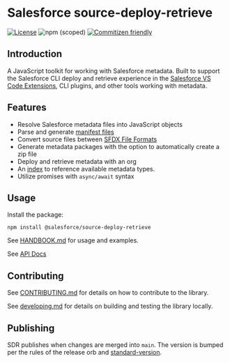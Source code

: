 # Salesforce source-deploy-retrieve

[![License](https://img.shields.io/badge/License-BSD%203--Clause-blue.svg)](https://opensource.org/licenses/BSD-3-Clause)
![npm (scoped)](https://img.shields.io/npm/v/@salesforce/source-deploy-retrieve)
[![Commitizen friendly](https://img.shields.io/badge/commitizen-friendly-brightgreen.svg)](http://commitizen.github.io/cz-cli/)

## Introduction

A JavaScript toolkit for working with Salesforce metadata. Built to support the Salesforce CLI deploy and retrieve experience in the [Salesforce VS Code Extensions](https://github.com/forcedotcom/salesforcedx-vscode), CLI plugins, and other tools working with metadata.

## Features

- Resolve Salesforce metadata files into JavaScript objects
- Parse and generate [manifest files](https://trailhead.salesforce.com/en/content/learn/modules/package-xml/package-xml-adventure)
- Convert source files between [SFDX File Formats](https://developer.salesforce.com/docs/atlas.en-us.sfdx_dev.meta/sfdx_dev/sfdx_dev_source_file_format.htm)
- Generate metadata packages with the option to automatically create a zip file
- Deploy and retrieve metadata with an org
- An [index](./src/registry/metadataRegistry.json) to reference available metadata types.
- Utilize promises with `async/await` syntax

## Usage

Install the package:

```
npm install @salesforce/source-deploy-retrieve
```

See [HANDBOOK.md](./HANDBOOK.md) for usage and examples.

See [API Docs](https://forcedotcom.github.io/source-deploy-retrieve)

## Contributing

See [CONTRIBUTING.md](./CONTRIBUTING.md) for details on how to contribute to the library.

See [developing.md](./contributing/developing.md) for details on building and testing the library locally.

## Publishing

SDR publishes when changes are merged into `main`. The version is bumped per the rules of the release orb and [standard-version](https://github.com/conventional-changelog/standard-version).
